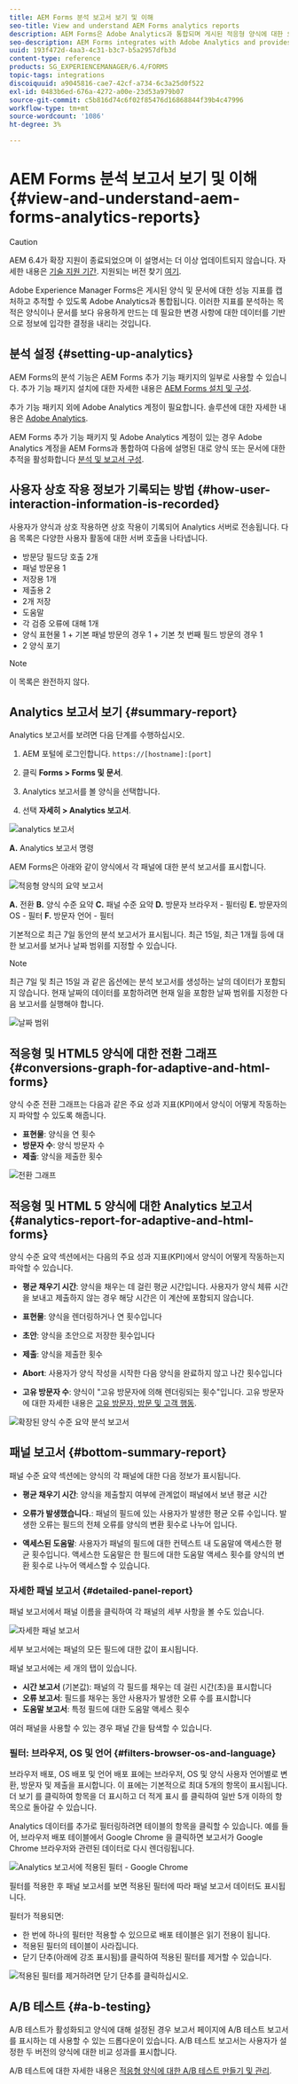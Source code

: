 ```yaml
---
title: AEM Forms 분석 보고서 보기 및 이해
seo-title: View and understand AEM Forms analytics reports
description: AEM Forms은 Adobe Analytics과 통합되며 게시된 적응형 양식에 대한 요약 및 세부 분석을 제공합니다.
seo-description: AEM Forms integrates with Adobe Analytics and provides you summary and detailed analytics about your published adaptive forms.
uuid: 193f472d-4aa3-4c31-b3c7-b5a2957dfb3d
content-type: reference
products: SG_EXPERIENCEMANAGER/6.4/FORMS
topic-tags: integrations
discoiquuid: a9045816-cae7-42cf-a734-6c3a25d0f522
exl-id: 0483b6ed-676a-4272-a00e-23d53a979b07
source-git-commit: c5b816d74c6f02f85476d16868844f39b4c47996
workflow-type: tm+mt
source-wordcount: '1086'
ht-degree: 3%

---
```


# AEM Forms 분석 보고서 보기 및 이해 {#view-and-understand-aem-forms-analytics-reports}

>[!CAUTION]
>
>AEM 6.4가 확장 지원이 종료되었으며 이 설명서는 더 이상 업데이트되지 않습니다. 자세한 내용은 [기술 지원 기간](https://helpx.adobe.com/kr/support/programs/eol-matrix.html). 지원되는 버전 찾기 [여기](https://experienceleague.adobe.com/docs/).

Adobe Experience Manager Forms은 게시된 양식 및 문서에 대한 성능 지표를 캡처하고 추적할 수 있도록 Adobe Analytics과 통합됩니다. 이러한 지표를 분석하는 목적은 양식이나 문서를 보다 유용하게 만드는 데 필요한 변경 사항에 대한 데이터를 기반으로 정보에 입각한 결정을 내리는 것입니다.

## 분석 설정 {#setting-up-analytics}

AEM Forms의 분석 기능은 AEM Forms 추가 기능 패키지의 일부로 사용할 수 있습니다. 추가 기능 패키지 설치에 대한 자세한 내용은 [AEM Forms 설치 및 구성](/help/forms/using/installing-configuring-aem-forms-osgi.md).

추가 기능 패키지 외에 Adobe Analytics 계정이 필요합니다. 솔루션에 대한 자세한 내용은 [Adobe Analytics](https://www.adobe.com/solutions/digital-analytics.html).

AEM Forms 추가 기능 패키지 및 Adobe Analytics 계정이 있는 경우 Adobe Analytics 계정을 AEM Forms과 통합하여 다음에 설명된 대로 양식 또는 문서에 대한 추적을 활성화합니다 [분석 및 보고서 구성](/help/forms/using/configure-analytics-forms-documents.md).

## 사용자 상호 작용 정보가 기록되는 방법 {#how-user-interaction-information-is-recorded}

사용자가 양식과 상호 작용하면 상호 작용이 기록되어 Analytics 서버로 전송됩니다. 다음 목록은 다양한 사용자 활동에 대한 서버 호출을 나타냅니다.

* 방문당 필드당 호출 2개
* 패널 방문용 1
* 저장용 1개
* 제출용 2
* 2개 저장
* 도움말
* 각 검증 오류에 대해 1개
* 양식 표현물 1 + 기본 패널 방문의 경우 1 + 기본 첫 번째 필드 방문의 경우 1
* 2 양식 포기

>[!NOTE]
>
>이 목록은 완전하지 않다.

## Analytics 보고서 보기 {#summary-report}

Analytics 보고서를 보려면 다음 단계를 수행하십시오.

1. AEM 포털에 로그인합니다. `https://[hostname]:[port]`
1. 클릭 **Forms > Forms 및 문서**.

1. Analytics 보고서를 볼 양식을 선택합니다.
1. 선택 **자세히 > Analytics 보고서**.

![analytics 보고서](assets/analyticsreport.png)

**A.** Analytics 보고서 명령

AEM Forms은 아래와 같이 양식에서 각 패널에 대한 분석 보고서를 표시합니다.

![적응형 양식의 요약 보고서](assets/analyticsdashboard_callout.png)

**A.** 전환 **B.** 양식 수준 요약 **C.** 패널 수준 요약 **D.** 방문자 브라우저 - 필터링 **E.** 방문자의 OS - 필터 **F.** 방문자 언어 - 필터

기본적으로 최근 7일 동안의 분석 보고서가 표시됩니다. 최근 15일, 최근 1개월 등에 대한 보고서를 보거나 날짜 범위를 지정할 수 있습니다.

>[!NOTE]
>
>최근 7일 및 최근 15일 과 같은 옵션에는 분석 보고서를 생성하는 날의 데이터가 포함되지 않습니다. 현재 날짜의 데이터를 포함하려면 현재 일을 포함한 날짜 범위를 지정한 다음 보고서를 실행해야 합니다.

![날짜 범위](assets/date-range.png)

## 적응형 및 HTML5 양식에 대한 전환 그래프 {#conversions-graph-for-adaptive-and-html-forms}

양식 수준 전환 그래프는 다음과 같은 주요 성과 지표(KPI)에서 양식이 어떻게 작동하는지 파악할 수 있도록 해줍니다.

* **표현물**: 양식을 연 횟수
* **방문자 수**: 양식 방문자 수
* **제출**: 양식을 제출한 횟수

![전환 그래프](assets/conversion-graph.png)

## 적응형 및 HTML 5 양식에 대한 Analytics 보고서 {#analytics-report-for-adaptive-and-html-forms}

양식 수준 요약 섹션에서는 다음의 주요 성과 지표(KPI)에서 양식이 어떻게 작동하는지 파악할 수 있습니다.

* **평균 채우기 시간**: 양식을 채우는 데 걸린 평균 시간입니다. 사용자가 양식 체류 시간을 보내고 제출하지 않는 경우 해당 시간은 이 계산에 포함되지 않습니다.
* **표현물**: 양식을 렌더링하거나 연 횟수입니다

* **초안**: 양식을 초안으로 저장한 횟수입니다
* **제출**: 양식을 제출한 횟수
* **Abort**: 사용자가 양식 작성을 시작한 다음 양식을 완료하지 않고 나간 횟수입니다
* **고유 방문자 수**: 양식이 &quot;고유 방문자에 의해 렌더링되는 횟수&quot;입니다. 고유 방문자에 대한 자세한 내용은 [고유 방문자, 방문 및 고객 행동](https://helpx.adobe.com/analytics/kb/unique-visitors-visitor-behavior.html).

![확장된 양식 수준 요약 분석 보고서](assets/analytics-report.png)

## 패널 보고서 {#bottom-summary-report}

패널 수준 요약 섹션에는 양식의 각 패널에 대한 다음 정보가 표시됩니다.

* **평균 채우기 시간**: 양식을 제출할지 여부에 관계없이 패널에서 보낸 평균 시간

* **오류가 발생했습니다.**: 패널의 필드에 있는 사용자가 발생한 평균 오류 수입니다. 발생한 오류는 필드의 전체 오류를 양식의 변환 횟수로 나누어 입니다.

* **액세스된 도움말**: 사용자가 패널의 필드에 대한 컨텍스트 내 도움말에 액세스한 평균 횟수입니다. 액세스한 도움말은 한 필드에 대한 도움말 액세스 횟수를 양식의 변환 횟수로 나누어 액세스할 수 있습니다.

### 자세한 패널 보고서 {#detailed-panel-report}

패널 보고서에서 패널 이름을 클릭하여 각 패널의 세부 사항을 볼 수도 있습니다.

![자세한 패널 보고서](assets/panel-report-detailed.png)

세부 보고서에는 패널의 모든 필드에 대한 값이 표시됩니다.

패널 보고서에는 세 개의 탭이 있습니다.

* **시간 보고서** (기본값): 패널의 각 필드를 채우는 데 걸린 시간(초)을 표시합니다
* **오류 보고서**: 필드를 채우는 동안 사용자가 발생한 오류 수를 표시합니다
* **도움말 보고서**: 특정 필드에 대한 도움말 액세스 횟수

여러 패널을 사용할 수 있는 경우 패널 간을 탐색할 수 있습니다.

### 필터: 브라우저, OS 및 언어 {#filters-browser-os-and-language}

브라우저 배포, OS 배포 및 언어 배포 표에는 브라우저, OS 및 양식 사용자 언어별로 변환, 방문자 및 제출을 표시합니다. 이 표에는 기본적으로 최대 5개의 항목이 표시됩니다. 더 보기 를 클릭하여 항목을 더 표시하고 더 적게 표시 를 클릭하여 일반 5개 이하의 항목으로 돌아갈 수 있습니다.

Analytics 데이터를 추가로 필터링하려면 테이블의 항목을 클릭할 수 있습니다. 예를 들어, 브라우저 배포 테이블에서 Google Chrome 을 클릭하면 보고서가 Google Chrome 브라우저와 관련된 데이터로 다시 렌더링됩니다.

![Analytics 보고서에 적용된 필터 - Google Chrome ](assets/filter.png)

필터를 적용한 후 패널 보고서를 보면 적용된 필터에 따라 패널 보고서 데이터도 표시됩니다.

필터가 적용되면:

* 한 번에 하나의 필터만 적용할 수 있으므로 배포 테이블은 읽기 전용이 됩니다.
* 적용된 필터의 테이블이 사라집니다.
* 닫기 단추(아래에 강조 표시됨)를 클릭하여 적용된 필터를 제거할 수 있습니다.

![적용된 필터를 제거하려면 닫기 단추를 클릭하십시오.](assets/close-filter.png)

## A/B 테스트 {#a-b-testing}

A/B 테스트가 활성화되고 양식에 대해 설정된 경우 보고서 페이지에 A/B 테스트 보고서를 표시하는 데 사용할 수 있는 드롭다운이 있습니다. A/B 테스트 보고서는 사용자가 설정한 두 버전의 양식에 대한 비교 성과를 표시합니다.

A/B 테스트에 대한 자세한 내용은 [적응형 양식에 대한 A/B 테스트 만들기 및 관리](/help/forms/using/ab-testing-adaptive-forms.md).
